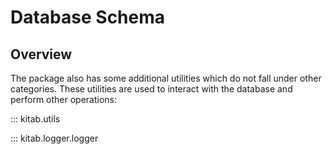 # Database Schema

## Overview
The package also has some additional utilities which do not fall under other categories. These utilities are used to interact with the database and perform other operations:

::: kitab.utils

::: kitab.logger.logger